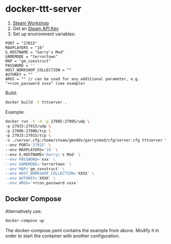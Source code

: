 # docker-ttt-server

1. [Steam Workshop](https://steamcommunity.com/workshop/browse/?appid=4000&searchtext=ttt&childpublishedfileid=0&section=collections)
2. Get an [Steam API Key](https://steamcommunity.com/dev/apikey)
3. Set up environment variables:

```docker
PORT = "27015"
MAXPLAYERS = "16"
G_HOSTNAME = "Garry's Mod"
GAMEMODE = "terrortown"
MAP = "gm_construct"
PASSWORD = ''
HOST_WORKSHOP_COLLECTION = ""
AUTHKEY = ""
ARGS = "" // can be used for any additional parameter, e.g. "+rcon_password xxxx" (see example)
```

Build:

```bash
docker build -t tttserver .
```

Example:

```bash
docker run -t -d -p 27005:27005/udp \
-p 27015:27015/udp \
-p 27006:27006/tcp \
-p 27015:27015/tcp \
-v ./server.cfg:/home/steam/gmodds/garrysmod/cfg/server.cfg tttserver \
--env PORT='27015' \
--env MAXPLAYERS='16' \
--env G_HOSTNAME='Garry\'s Mod' \
--env PASSWORD='xxx' \
--env GAMEMODE='terrortown' \
--env MAP='gm_construct' \
--env HOST_WORKSHOP_COLLECTION='XXXX' \
--env AUTHKEY='XXXX' \
--env ARGS='+rcon_password xxxx'
```

## Docker Compose

Alternatively use:

```bash
docker-compose up
```

The docker-compose.yaml contains the example from above. Modify it in order to start the container with another configuration.
